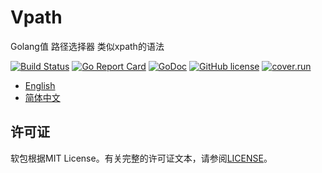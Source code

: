 # Vpath 
Golang值 路径选择器 类似xpath的语法

[![Build Status](https://travis-ci.org/wzshiming/vpath.svg?branch=master)](https://travis-ci.org/wzshiming/vpath)
[![Go Report Card](https://goreportcard.com/badge/github.com/wzshiming/vpath)](https://goreportcard.com/report/github.com/wzshiming/vpath)
[![GoDoc](https://godoc.org/github.com/wzshiming/vpath?status.svg)](https://godoc.org/github.com/wzshiming/vpath)
[![GitHub license](https://img.shields.io/github/license/wzshiming/vpath.svg)](https://github.com/wzshiming/vpath/blob/master/LICENSE)
[![cover.run](https://cover.run/go/github.com/wzshiming/vpath.svg?style=flat&tag=golang-1.10)](https://cover.run/go?tag=golang-1.10&repo=github.com%2Fwzshiming%2Fvpath)

- [English](https://github.com/wzshiming/vpath/blob/master/README.md)
- [简体中文](https://github.com/wzshiming/vpath/blob/master/README_cn.md)

## 许可证

软包根据MIT License。有关完整的许可证文本，请参阅[LICENSE](https://github.com/wzshiming/vpath/blob/master/LICENSE)。
